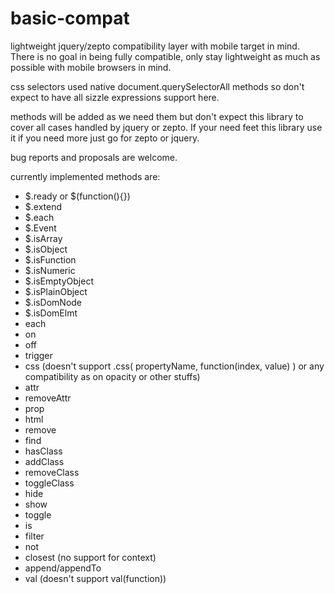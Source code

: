 basic-compat
============

lightweight jquery/zepto compatibility layer with mobile target in mind. There is no goal in being fully compatible, only stay lightweight as much as possible with mobile browsers in mind.

css selectors used native document.querySelectorAll methods so don't expect to have all sizzle expressions support here.

methods will be added as we need them but don't expect this library to cover all cases handled by jquery or zepto. If your need feet this library use it if you need more just go for zepto or jquery.

bug reports and proposals are welcome.

currently implemented methods are:

 - $.ready or $(function(){})
 - $.extend
 - $.each
 - $.Event
 - $.isArray
 - $.isObject
 - $.isFunction
 - $.isNumeric
 - $.isEmptyObject
 - $.isPlainObject
 - $.isDomNode
 - $.isDomElmt
 - each
 - on
 - off
 - trigger
 - css (doesn't support .css( propertyName, function(index, value) ) or any compatibility as on opacity or other stuffs)
 - attr
 - removeAttr
 - prop
 - html
 - remove
 - find
 - hasClass
 - addClass
 - removeClass
 - toggleClass
 - hide
 - show
 - toggle
 - is
 - filter
 - not
 - closest (no support for context)
 - append/appendTo
 - val (doesn't support val(function))
